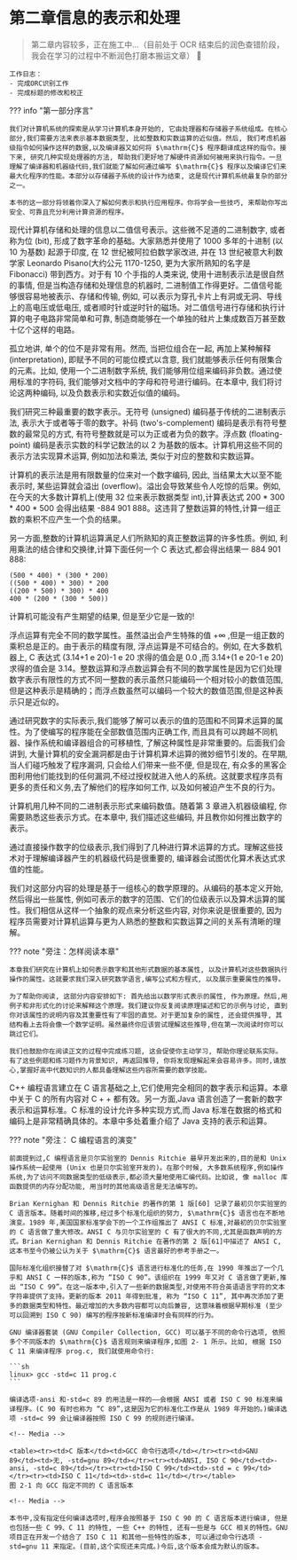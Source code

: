 
# 第二章信息的表示和处理

> 第二章内容较多，正在施工中...（目前处于 OCR 结束后的润色查错阶段，我会在学习的过程中不断润色打磨本搬运文章）  🚧

```
工作日志：
- 完成ORC识别工作
- 完成标题的修改和校正
```

<!-- Meanless: 第一部分-->
??? info "第一部分序言"
	
	我们对计算机系统的探索是从学习计算机本身开始的, 它由处理器和存储器子系统组成。在核心部分,我们需要方法来表示基本数据类型, 比如整数和实数运算的近似值。然后, 我们考虑机器级指令如何操作这样的数据,以及编译器又如何将 $\mathrm{C}$ 程序翻译成这样的指令。接下来, 研究几种实现处理器的方法, 帮助我们更好地了解硬件资源如何被用来执行指令。一旦理解了编译器和机器级代码,我们就能了解如何通过编写 $\mathrm{C}$ 程序以及编译它们来最大化程序的性能。本部分以存储器子系统的设计作为结束, 这是现代计算机系统最复杂的部分之一。
	
	本书的这一部分将领着你深入了解如何表示和执行应用程序。你将学会一些技巧, 来帮助你写出安全、可靠且充分利用计算资源的程序。


现代计算机存储和处理的信息以二值信号表示。这些微不足道的二进制数字, 或者称为位 (bit), 形成了数字革命的基础。大家熟悉并使用了 1000 多年的十进制 (以 10 为基数) 起源于印度, 在 12 世纪被阿拉伯数学家改进, 并在 13 世纪被意大利数学家 Leonardo Pisano(大约公元 1170-1250, 更为大家所熟知的名字是 Fibonacci) 带到西方。对于有 10 个手指的人类来说, 使用十进制表示法是很自然的事情, 但是当构造存储和处理信息的机器时, 二进制值工作得更好。二值信号能够很容易地被表示、存储和传输, 例如, 可以表示为穿孔卡片上有洞或无洞、导线上的高电压或低电压, 或者顺时针或逆时针的磁场。对二值信号进行存储和执行计算的电子电路非常简单和可靠, 制造商能够在一个单独的硅片上集成数百万甚至数十亿个这样的电路。

孤立地讲, 单个的位不是非常有用。然而, 当把位组合在一起, 再加上某种解释 (interpretation), 即赋予不同的可能位模式以含意, 我们就能够表示任何有限集合的元素。比如, 使用一个二进制数字系统, 我们能够用位组来编码非负数。通过使用标准的字符码, 我们能够对文档中的字母和符号进行编码。在本章中, 我们将讨论这两种编码, 以及负数表示和实数近似值的编码。

我们研究三种最重要的数字表示。无符号 (unsigned) 编码基于传统的二进制表示法, 表示大于或者等于零的数字。补码 (two's-complement) 编码是表示有符号整数的最常见的方式, 有符号整数就是可以为正或者为负的数字。浮点数 (floating-point) 编码是表示实数的科学记数法的以 2 为基数的版本。计算机用这些不同的表示方法实现算术运算, 例如加法和乘法, 类似于对应的整数和实数运算。

计算机的表示法是用有限数量的位来对一个数字编码, 因此, 当结果太大以至不能表示时, 某些运算就会溢出 (overflow)。溢出会导致某些令人吃惊的后果。例如, 在今天的大多数计算机上(使用 32 位来表示数据类型 int),计算表达式 200 * 300 * 400 * 500 会得出结果 -884 901 888。这违背了整数运算的特性,计算一组正数的乘积不应产生一个负的结果。

另一方面,整数的计算机运算满足人们所熟知的真正整数运算的许多性质。例如, 利用乘法的结合律和交换律,计算下面任何一个 $\mathrm{C}$ 表达式,都会得出结果一 884 901 888:

```
(500 * 400) * (300 * 200)
((500 * 400) * 300) * 200
((200 * 500) * 300) * 400
400 * (200 * (300 * 500))
```


计算机可能没有产生期望的结果, 但是至少它是一致的!

浮点运算有完全不同的数学属性。虽然溢出会产生特殊的值 $+ \infty$ ,但是一组正数的乘积总是正的。由于表示的精度有限, 浮点运算是不可结合的。例如, 在大多数机器上, C 表达式 (3.14+1 e 20)-1 e 20 求得的值会是 0.0 ,而 3.14+(1 e 20-1 e 20) 求得的值会是 3.14。整数运算和浮点数运算会有不同的数学属性是因为它们处理数字表示有限性的方式不同一整数的表示虽然只能编码一个相对较小的数值范围,但是这种表示是精确的；而浮点数虽然可以编码一个较大的数值范围,但是这种表示只是近似的。


<!-- Meanless: 第 2 章 信息的表示和处理 23-->

通过研究数字的实际表示,我们能够了解可以表示的值的范围和不同算术运算的属性。为了使编写的程序能在全部数值范围内正确工作, 而且具有可以跨越不同机器、操作系统和编译器组合的可移植性, 了解这种属性是非常重要的。后面我们会讲到, 大量计算机的安全漏洞都是由于计算机算术运算的微妙细节引发的。在早期, 当人们碰巧触发了程序漏洞, 只会给人们带来一些不便, 但是现在, 有众多的黑客企图利用他们能找到的任何漏洞,不经过授权就进入他人的系统。这就要求程序员有更多的责任和义务,去了解他们的程序如何工作, 以及如何被迫产生不良的行为。

计算机用几种不同的二进制表示形式来编码数值。随着第 3 章进入机器级编程, 你需要熟悉这些表示方式。在本章中, 我们描述这些编码, 并且教你如何推出数字的表示。

通过直接操作数字的位级表示,我们得到了几种进行算术运算的方式。理解这些技术对于理解编译器产生的机器级代码是很重要的, 编译器会试图优化算术表达式求值的性能。

我们对这部分内容的处理是基于一组核心的数学原理的。从编码的基本定义开始, 然后得出一些属性, 例如可表示的数字的范围、它们的位级表示以及算术运算的属性。我们相信从这样一个抽象的观点来分析这些内容, 对你来说是很重要的, 因为程序员需要对计算机运算与更为人熟悉的整数和实数运算之间的关系有清晰的理解。

??? note "旁注：怎样阅读本章"
	
	本章我们研究在计算机上如何表示数字和其他形式数据的基本属性, 以及计算机对这些数据执行操作的属性。这就要求我们深入研究数学语言,编写公式和方程式, 以及展示重要属性的推导。
	
	为了帮助你阅读, 这部分内容安排如下: 首先给出以数学形式表示的属性, 作为原理。然后,用例子和非形式化的讨论来解释这个原理。我们建议你反复阅读原理描述和它的示例与讨论, 直到你对该属性的说明内容及其重要性有了牢固的直觉。对于更加复杂的属性, 还会提供推导, 其结构看上去将会像一个数学证明。虽然最终你应该尝试理解这些推导,但在第一次阅读时你可以跳过它们。
	
	我们也鼓励你在阅读正文的过程中完成练习题, 这会促使你主动学习, 帮助你理论联系实际。有了这些例题和练习题作为背景知识, 再返回推导, 你将发现理解起来会容易许多。同时,请放心,掌握好高中代数知识的人都具备理解这些内容所需要的数学技能。

C++ 编程语言建立在 C 语言基础之上,它们使用完全相同的数字表示和运算。本章中关于 $\mathrm{C}$ 的所有内容对 $\mathrm{C} +  +$ 都有效。另一方面,Java 语言创造了一套新的数字表示和运算标准。C 标准的设计允许多种实现方式,而 Java 标准在数据的格式和编码上是非常精确具体的。本章中多处着重介绍了 Java 支持的表示和运算。

??? note "旁注： C 编程语言的演变"

	前面提到过,C 编程语言是贝尔实验室的 Dennis Ritchie 最早开发出来的,目的是和 Unix 操作系统一起使用 (Unix 也是贝尔实验室开发的)。在那个时候, 大多数系统程序,例如操作系统,为了访问不同数据类型的低级表示,都必须大量地使用汇编代码。比如说, 像 malloc 库函数提供的内存分配功能, 用当时的其他高级语言是无法编写的。
	
	Brian Kernighan 和 Dennis Ritchie 的著作的第 1 版[60] 记录了最初贝尔实验室的 C 语言版本。随着时间的推移,经过多个标准化组织的努力, $\mathrm{C}$ 语言也在不断地演变。1989 年,美国国家标准学会下的一个工作组推出了 ANSI C 标准,对最初的贝尔实验室的 C 语言做了重大修改。ANSI C 与贝尔实验室的 C 有了很大的不同,尤其是函数声明的方式。Brian Kernighan 和 Dennis Ritchie 在著作的第 2 版[61]中描述了 ANSI C, 这本书至今仍被公认为关于 $\mathrm{C}$ 语言最好的参考手册之一。
	
	国际标准化组织接替了对 $\mathrm{C}$ 语言进行标准化的任务,在 1990 年推出了一个几乎和 ANSI C 一样的版本,称为 “ISO C 90”。该组织在 1999 年又对 C 语言做了更新,推出 “ISO C 99”。在这一版本中,引入了一些新的数据类型,对使用不符合英语语言字符的文本字符串提供了支持。更新的版本 2011 年得到批准, 称为 “ISO C 11”, 其中再次添加了更多的数据类型和特性。最近增加的大多数内容都可以向后兼容, 这意味着根据早期标准 (至少可以回溯到 ISO C 90) 编写的程序按新标准编译时会有同样的行为。

	GNU 编译器套装 (GNU Compiler Collection, GCC) 可以基于不同的命令行选项, 依照多个不同版本的 $\mathrm{C}$ 语言规则来编译程序,如图 2- 1 所示。比如, 根据 ISO C 11 来编译程序 prog.c, 我们就使用命令行: 
	
	```sh
	linux> gcc -std=c 11 prog.c 
	```
	
	编译选项-ansi 和-std=c 89 的用法是一样的——会根据 ANSI 或者 ISO C 90 标准来编译程序。(C 90 有时也称为 “C 89”,这是因为它的标准化工作是从 1989 年开始的。)编译选项 -std=c 99 会让编译器按照 ISO C 99 的规则进行编译。

	<!-- Media -->
	
	<table><tr><td>C 版本</td><td>GCC 命令行选项</td></tr><tr><td>GNU 89</td><td>无, -std=gnu 89</td></tr><tr><td>ANSI, ISO C 90</td><td>-ansi, -std=c 89</td></tr><tr><td>ISO C 99</td><td>-std = c 99</td></tr><tr><td>ISO C 11</td><td>-std=c 11</td></tr></table>
	图 2-1 向 GCC 指定不同的 C 语言版本
	
	<!-- Media -->
	
	本书中,没有指定任何编译选项时,程序会按照基于 ISO C 90 的 C 语言版本进行编译, 但是也包括一些 C 99、C 11 的特性, 一些 C++ 的特性, 还有一些是与 GCC 相关的特性。GNU 项目正在开发一个结合了 ISO C 11 和其他一些特性的版本, 可以通过命令行选项 -std=gnu 11 来指定。(目前,这个实现还未完成。)今后,这个版本会成为默认的版本。


